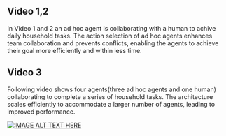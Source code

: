 ## Video 1,2

In Video 1 and 2 an ad hoc agent is collaborating with a human to achive daily household tasks.
The action selection of ad hoc agents enhances team collaboration and prevents conflicts, enabling the agents to achieve their goal more efficiently and within less time.

## Video 3

Following video shows four agents(three ad hoc agents and one human) collaborating to complete a series of household tasks. The architecture scales efficiently to accommodate a larger number of agents, leading to improved performance.

[![IMAGE ALT TEXT HERE](https://img.youtube.com/vi/l-4D-LtNX8k/0.jpg)](https://www.youtube.com/watch?v=l-4D-LtNX8k)
